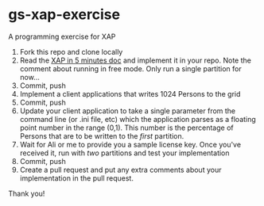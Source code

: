 gs-xap-exercise
=====================

A programming exercise for XAP

1. Fork this repo and clone locally
1. Read the [XAP in 5 minutes doc](http://docs.gigaspaces.com/xap97/your-first-data-grid-application.html) and implement it in your repo.
Note the comment about running in free mode. Only run a single partition for now...
1. Commit, push
1. Implement a client applications that writes 1024 Persons to the grid
1. Commit, push
1. Update your client application to take a single parameter from the command line (or .ini file, etc) which the application parses as a floating point number in the range (0,1). This number is the percentage of Persons that are to be written to the *first* partition.
1. Wait for Ali or me to provide you a sample license key. Once you've received it, run with *two* partitions and test your implementation
1. Commit, push
1. Create a pull request and put any extra comments about your implementation in the pull request.

Thank you!


 
